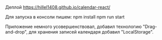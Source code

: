 Деплой https://hillel1408.github.io/calendar-react/

Для запуска в консоли пишем:
npm install
npm run start

Приложение немного усовершенствовал, добавил технологию "Drag-and-drop", для хранения записей календаря добавил "LocalStorage".
